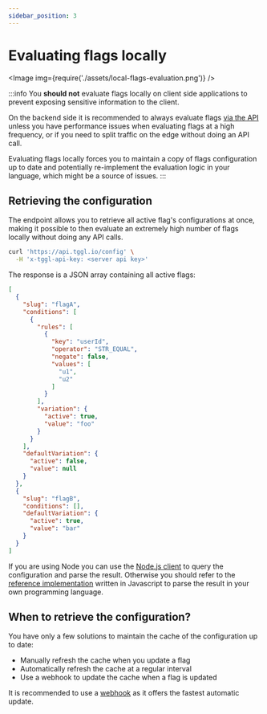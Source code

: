 ```yaml
---
sidebar_position: 3
---
```


# Evaluating flags locally

<Image img={require('./assets/local-flags-evaluation.png')} />


:::info
You **should not** evaluate flags locally on client side applications to 
prevent 
exposing sensitive information to the client.

On the backend side it is recommended to always evaluate flags 
[via the API](api-flags-evaluation) unless you have performance issues when evaluating 
flags at a high frequency, or if you need to split traffic on the edge 
without doing an API call.

Evaluating flags locally forces you to maintain a copy of flags 
configuration up to date and potentially re-implement the evaluation logic in 
your language, which might be a source of issues.
:::

## Retrieving the configuration

The <Api method="GET" url="/config" /> endpoint allows you to retrieve all 
active flag's configurations at once, making it possible to then evaluate an extremely high number of flags locally without doing any API calls.


```bash
curl 'https://api.tggl.io/config' \
  -H 'x-tggl-api-key: <server api key>'
```

The response is a JSON array containing all active flags:
```json
[
  {
    "slug": "flagA",
    "conditions": [
      {
        "rules": [
          {
            "key": "userId",
            "operator": "STR_EQUAL",
            "negate": false,
            "values": [
              "u1",
              "u2"
            ]
          }
        ],
        "variation": {
          "active": true,
          "value": "foo"
        }
      }
    ],
    "defaultVariation": {
      "active": false,
      "value": null
    }
  },
  {
    "slug": "flagB",
    "conditions": [],
    "defaultVariation": {
      "active": true,
      "value": "bar"
    }
  }
]
```

If you are using Node you can use the [Node.js client](/docs/sdks/list/node) to query the configuration and parse the result.
Otherwise you should refer to the [reference implementation](https://github.com/Tggl/tggl-core) written in Javascript to
parse the result in your own programming language.

## When to retrieve the configuration?

You have only a few solutions to maintain the cache of the configuration up to 
date:
- Manually refresh the cache when you update a flag
- Automatically refresh the cache at a regular interval
- Use a webhook to update the cache when a flag is updated

It is recommended to use a [webhook](./webhooks) as it offers the fastest 
automatic update.